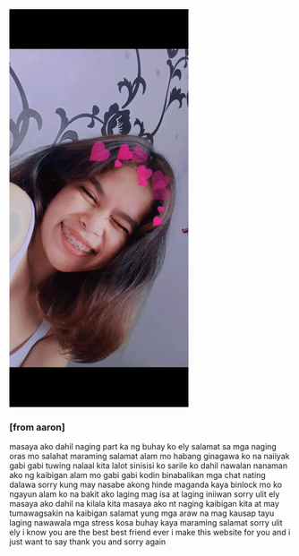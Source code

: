 <!DOCTYPE html>
<html>
<head>
<link rel="stylesheet" type="text/css" href="styles.css">
</head>
<body>
  <div class="circle-photo-container">
    <div class="circle-photo">
      <img src="image/356932042_973563820460778_5495272158320060942_n.jpg" alt="Circle Photo"> <!-- Replace with your circular photo URL -->
    </div>
  </div>
  <div class="message">
    <h3>[from aaron]</h3>
    <p>masaya ako dahil naging part ka ng buhay ko ely salamat sa mga naging oras mo salahat maraming salamat alam mo habang ginagawa ko na naiiyak gabi gabi tuwing nalaal kita lalot sinisisi ko sarile ko dahil nawalan nanaman ako ng kaibigan alam mo gabi gabi kodin binabalikan mga chat nating dalawa sorry kung may nasabe akong hinde maganda kaya binlock mo ko ngayun alam ko na bakit ako laging mag isa at laging iniiwan sorry ulit ely masaya ako dahil na kilala kita masaya ako nt naging kaibigan kita at may tumawagsakin na kaibigan salamat yung mga araw na mag kausap tayu laging nawawala mga stress kosa buhay kaya maraming salamat sorry ulit ely i know you are the best best friend ever i make this website for you and i just want to say thank you and sorry again</p>
  </div>
</body>
</html>
